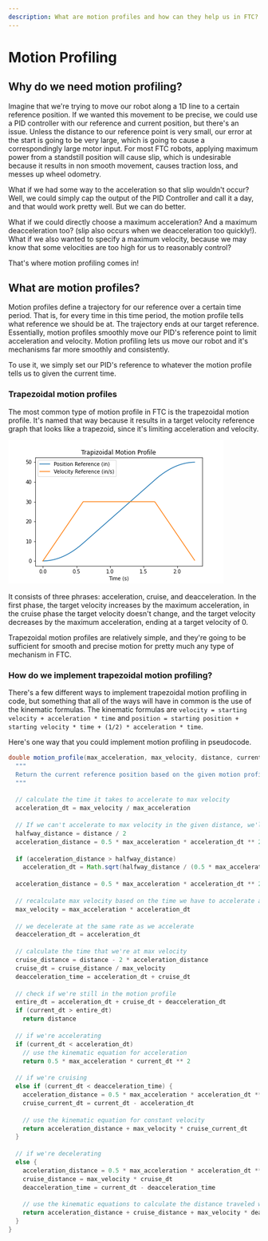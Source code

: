```yaml
---
description: What are motion profiles and how can they help us in FTC?
---
```


# Motion Profiling

## Why do we need motion profiling?

Imagine that we're trying to move our robot along a 1D line to a certain reference position. If we wanted this movement to be precise, we could use a PID controller with our reference and current position, but there's an issue. Unless the distance to our reference point is very small, our error at the start is going to be very large, which is going to cause a correspondingly large motor input. For most FTC robots, applying maximum power from a standstill position will cause slip, which is undesirable because it results in non smooth movement, causes traction loss, and messes up wheel odometry.

What if we had some way to the acceleration so that slip wouldn't occur? Well, we could simply cap the output of the PID Controller and call it a day, and that would work pretty well. But we can do better.

What if we could directly choose a maximum acceleration? And a maximum deacceleration too? (slip also occurs when we deacceleration too quickly!). What if we also wanted to specify a maximum velocity, because we may know that some velocities are too high for us to reasonably control?

That's where motion profiling comes in!

## What are motion profiles?

Motion profiles define a trajectory for our reference over a certain time period. That is, for every time in this time period, the motion profile tells what reference we should be at. The trajectory ends at our target reference. Essentially, motion profiles smoothly move our PID's reference point to limit acceleration and velocity. Motion profiling lets us move our robot and it's mechanisms far more smoothly and consistently.

To use it, we simply set our PID's reference to whatever the motion profile tells us to given the current time.

### Trapezoidal motion profiles

The most common type of motion profile in FTC is the trapezoidal motion profile. It's named that way because it results in a target velocity reference graph that looks like a trapezoid, since it's limiting acceleration and velocity.

![Graph of a motion profile](.gitbook/assets/motion_profile.png)

It consists of three phrases: acceleration, cruise, and deacceleration. In the first phase, the target velocity increases by the maximum acceleration, in the cruise phase the target velocity doesn't change, and the target velocity decreases by the maximum acceleration, ending at a target velocity of 0.

Trapezoidal motion profiles are relatively simple, and they're going to be sufficient for smooth and precise motion for pretty much any type of mechanism in FTC.

### How do we implement trapezoidal motion profiling?

There's a few different ways to implement trapezoidal motion profiling in code, but something that all of the ways will have in common is the use of the kinematic formulas.
The kinematic formulas are `velocity = starting velocity + acceleration * time` and `position = starting position + starting velocity * time + (1/2) * acceleration * time`.

Here's one way that you could implement motion profiling in pseudocode.

```java
double motion_profile(max_acceleration, max_velocity, distance, current_dt) {
  """
  Return the current reference position based on the given motion profile times, maximum acceleration, velocity, and current time.
  """

  // calculate the time it takes to accelerate to max velocity
  acceleration_dt = max_velocity / max_acceleration

  // If we can't accelerate to max velocity in the given distance, we'll accelerate as much as possible
  halfway_distance = distance / 2
  acceleration_distance = 0.5 * max_acceleration * acceleration_dt ** 2

  if (acceleration_distance > halfway_distance)
    acceleration_dt = Math.sqrt(halfway_distance / (0.5 * max_acceleration))

  acceleration_distance = 0.5 * max_acceleration * acceleration_dt ** 2

  // recalculate max velocity based on the time we have to accelerate and decelerate
  max_velocity = max_acceleration * acceleration_dt

  // we decelerate at the same rate as we accelerate
  deacceleration_dt = acceleration_dt

  // calculate the time that we're at max velocity
  cruise_distance = distance - 2 * acceleration_distance
  cruise_dt = cruise_distance / max_velocity
  deacceleration_time = acceleration_dt + cruise_dt

  // check if we're still in the motion profile
  entire_dt = acceleration_dt + cruise_dt + deacceleration_dt
  if (current_dt > entire_dt)
    return distance

  // if we're accelerating
  if (current_dt < acceleration_dt)
    // use the kinematic equation for acceleration
    return 0.5 * max_acceleration * current_dt ** 2

  // if we're cruising
  else if (current_dt < deacceleration_time) {
    acceleration_distance = 0.5 * max_acceleration * acceleration_dt ** 2
    cruise_current_dt = current_dt - acceleration_dt

    // use the kinematic equation for constant velocity
    return acceleration_distance + max_velocity * cruise_current_dt
  }

  // if we're decelerating
  else {
    acceleration_distance = 0.5 * max_acceleration * acceleration_dt ** 2
    cruise_distance = max_velocity * cruise_dt
    deacceleration_time = current_dt - deacceleration_time

    // use the kinematic equations to calculate the distance traveled while decelerating
    return acceleration_distance + cruise_distance + max_velocity * deacceleration_time - 0.5 * max_acceleration * deacceleration_time ** 2
  }
}
```
